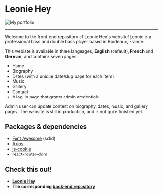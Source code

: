 # Leonie Hey

![My portfolio](https://github.com/ArthurHtbk/my-portfolio/blob/main/leonie_preview.png)

---

Welcome to the front-end repository of Leonie Hey's website! Leonie is a professional bass and double bass player based in Bordeaux, France.

This webiste is available in three languages, **English** (default), **French** and **German**, and contains seven pages:
- Home
- Biography
- Dates (with a unique date/slug page for each item)
- Music
- Gallery 
- Contact
- A log-in page that grants admin credentials

Admin user can update content on biography, dates, music, and gallery pages. The website is still in production, and is not quite finished yet.

## Packages & dependencies

- [Font Awesome](https://fontawesome.com/) (solid)
- [Axios](https://www.npmjs.com/package/axios)
- [js-cookie](https://www.npmjs.com/package/js-cookie)
- [react-router-dom](https://www.npmjs.com/package/react-router-dom)

## Check this out!

- **[Leonie Hey](https://confident-brahmagupta-9636d2.netlify.app/)**
- **The corresponding [back-end repository](https://github.com/ArthurHtbk/portfolio-backend)**
